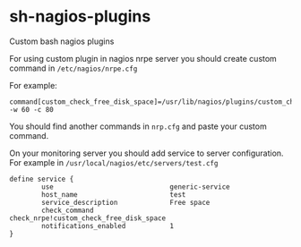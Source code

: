 # sh-nagios-plugins
Custom bash nagios plugins

For using custom plugin in nagios 
nrpe server you should create custom 
command in `/etc/nagios/nrpe.cfg` 

For example:
```
command[custom_check_free_disk_space]=/usr/lib/nagios/plugins/custom_check_free_disk_space.sh -w 60 -c 80
```
You should find another commands in `nrp.cfg` and paste your custom command.

On your monitoring server you should add service to server configuration. For example in `/usr/local/nagios/etc/servers/test.cfg`
```
define service {
        use                             generic-service
        host_name                       test
        service_description             Free space
        check_command                   check_nrpe!custom_check_free_disk_space
        notifications_enabled           1
}
```